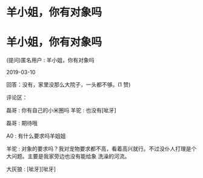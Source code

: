 # 羊小姐，你有对象吗

# 羊小姐，你有对象吗

(提问)匿名用户 : 羊小姐，你有对象吗

2019-03-10

回答：没有，家里没那么大院子，一头都不够。(1 赞)

评论区：

磊哥 : 你有自己的小米圈吗 羊驼 : 也没有[呲牙]

磊哥 : 期待哦

A0 : 有什么要求吗羊姐姐

羊驼 : 对象的要求吗？我对宠物要求都不高，看着高兴就行。不过没仆人打理是个大问题。主要是我家旁边也没有能给象 洗澡的河流。

大灰狼 : [呲牙][呲牙]